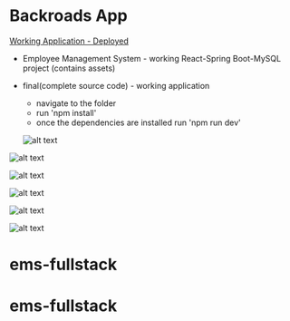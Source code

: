 # Backroads App

[Working Application - Deployed](https://rishabh-backroad-app.netlify.app/)

- Employee Management System - working React-Spring Boot-MySQL project (contains assets)
- final(complete source code) - working application

  - navigate to the folder
  - run 'npm install'
  - once the dependencies are installed run 'npm run dev'

  ![alt text](image.png)

![alt text](image-1.png)

![alt text](image-2.png)

![alt text](image-3.png)

![alt text](image-4.png)

![alt text](image-5.png)
# ems-fullstack
# ems-fullstack

